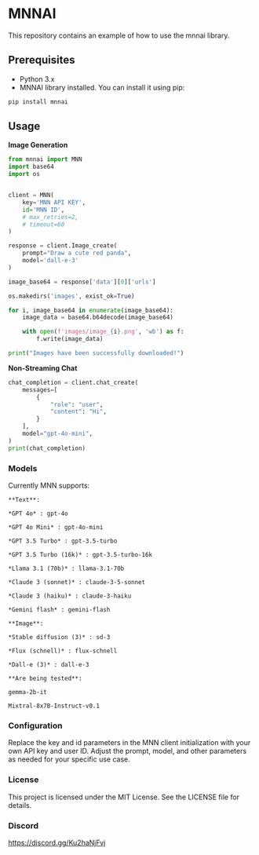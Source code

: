 # MNNAI

This repository contains an example of how to use the mnnai library.

## Prerequisites

- Python 3.x
- MNNAI library installed. You can install it using pip:

```bash
pip install mnnai
```

## Usage

**Image Generation**

```python
from mnnai import MNN
import base64
import os


client = MNN(
    key='MNN API KEY',
    id='MNN ID',
    # max_retries=2, 
    # timeout=60
)

response = client.Image_create(
    prompt="Draw a cute red panda",
    model='dall-e-3'
)

image_base64 = response['data'][0]['urls']

os.makedirs('images', exist_ok=True)

for i, image_base64 in enumerate(image_base64):
    image_data = base64.b64decode(image_base64)

    with open(f'images/image_{i}.png', 'wb') as f:
        f.write(image_data)

print("Images have been successfully downloaded!")
```

**Non-Streaming Chat**

```python
chat_completion = client.chat_create(
    messages=[
        {
            "role": "user",
            "content": "Hi",
        }
    ],
    model="gpt-4o-mini",
)
print(chat_completion)
```

### Models

Currently MNN supports:

```1c
**Text**:

*GPT 4o* : gpt-4o

*GPT 4o Mini* : gpt-4o-mini

*GPT 3.5 Turbo* : gpt-3.5-turbo

*GPT 3.5 Turbo (16k)* : gpt-3.5-turbo-16k

*Llama 3.1 (70b)* : llama-3.1-70b

*Claude 3 (sonnet)* : claude-3-5-sonnet

*Claude 3 (haiku)* : claude-3-haiku

*Gemini flash* : gemini-flash

**Image**:

*Stable diffusion (3)* : sd-3

*Flux (schnell)* : flux-schnell

*Dall-e (3)* : dall-e-3

**Are being tested**:

gemma-2b-it

Mixtral-8x7B-Instruct-v0.1
```



### Configuration
Replace the key and id parameters in the MNN client initialization with your own API key and user ID.
Adjust the prompt, model, and other parameters as needed for your specific use case.

### License
This project is licensed under the MIT License. See the LICENSE file for details.

### Discord 
https://discord.gg/Ku2haNjFvj
